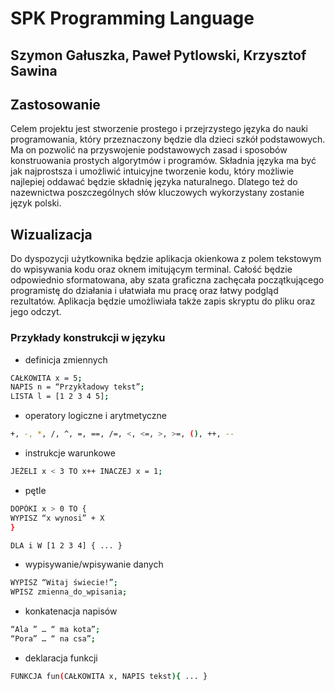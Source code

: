# SPK Programming Language

## Szymon Gałuszka, Paweł Pytlowski, Krzysztof Sawina

## Zastosowanie
Celem projektu jest stworzenie prostego i przejrzystego języka do nauki programowania, który przeznaczony będzie dla dzieci szkół podstawowych. Ma on pozwolić na przyswojenie podstawowych zasad i sposobów konstruowania prostych algorytmów i programów. Składnia języka ma być jak najprostsza i umożliwić intuicyjne tworzenie kodu, który możliwie najlepiej oddawać będzie składnię języka naturalnego. Dlatego też do nazewnictwa poszczególnych słów kluczowych wykorzystany zostanie język polski. 

## Wizualizacja
Do dyspozycji użytkownika będzie aplikacja okienkowa z polem tekstowym do wpisywania kodu oraz oknem imitującym terminal. Całość będzie odpowiednio sformatowana, aby szata graficzna zachęcała początkującego programistę do działania i ułatwiała mu pracę oraz łatwy podgląd rezultatów. Aplikacja będzie umożliwiała także zapis skryptu do pliku oraz jego odczyt.

### Przykłady konstrukcji w języku
- definicja zmiennych
 ```sh
CAŁKOWITA x = 5;
NAPIS n = “Przykładowy tekst”;
LISTA l = [1 2 3 4 5];
```
- operatory logiczne i arytmetyczne
 ```sh
+, -, *, /, ^, =, ==, /=, <, <=, >, >=, (), ++, -- 
```
- instrukcje warunkowe
 ```sh
JEŻELI x < 3 TO x++ INACZEJ x = 1;
```
- pętle
 ```sh
DOPÓKI x > 0 TO {
WYPISZ “x wynosi” + X
}

DLA i W [1 2 3 4] { ... }
```
- wypisywanie/wpisywanie danych
 ```sh
WYPISZ “Witaj świecie!”;
WPISZ zmienna_do_wpisania;
```
- konkatenacja napisów
 ```sh
“Ala ” … “ ma kota”;
“Pora” … “ na csa”;
```

- deklaracja funkcji
 ```sh
FUNKCJA fun(CAŁKOWITA x, NAPIS tekst){ ... }
```
